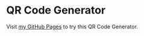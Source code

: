 # QR Code Generator

Visit [my GitHub Pages](https://anson416.github.io/qrcode-generator/) to try this QR Code Generator.
